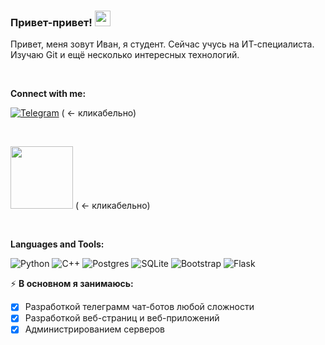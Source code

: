 ### Привет-привет! <img src="https://media.giphy.com/media/hvRJCLFzcasrR4ia7z/giphy.gif" width="25px">


Привет, меня зовут Иван, я студент. Сейчас учусь на ИТ-специалиста. Изучаю Git и ещё несколько интересных технологий.

<br />
  
**Connect with me:**  

<a href="https://t.me/psychochinazes">![Telegram](https://img.shields.io/badge/Telegram-2CA5E0?style=for-the-badge&logo=telegram&logoColor=white)</a> ( <- кликабельно)

<br />

<a href="https://kwork.ru/user/ivan_chinazes"><img src="https://external-content.duckduckgo.com/iu/?u=https%3A%2F%2Fplay-lh.googleusercontent.com%2FvYFpgwJDzugewVqpeg9M3_fJxdCOPkpfihv8GueEpYlHQ-9-liiTefw8N-pfy5DGRFM&f=1&nofb=1&ipt=20e928f89ed419ade8ae8aeb791e2aa493bb30434d1718db6050b1b199a68e7c&ipo=images" width="100px" height="100px"></a> ( <- кликабельно)

<br />
  
**Languages and Tools:**  

![Python](https://img.shields.io/badge/python-3670A0?style=for-the-badge&logo=python&logoColor=ffdd54)
![C++](https://img.shields.io/badge/c++-%2300599C.svg?style=for-the-badge&logo=c%2B%2B&logoColor=white)
![Postgres](https://img.shields.io/badge/postgres-%23316192.svg?style=for-the-badge&logo=postgresql&logoColor=white)
![SQLite](https://img.shields.io/badge/sqlite-%2307405e.svg?style=for-the-badge&logo=sqlite&logoColor=white)
![Bootstrap](https://img.shields.io/badge/bootstrap-%238511FA.svg?style=for-the-badge&logo=bootstrap&logoColor=white)
![Flask](https://img.shields.io/badge/flask-%23000.svg?style=for-the-badge&logo=flask&logoColor=white)


⚡️ **В основном я занимаюсь:**
<!-- TODO-IST:START -->
* [x] Разработкой телеграмм чат-ботов любой сложности
* [x] Разработкой веб-страниц и веб-приложений
* [x] Администрированием серверов 
<!-- TODO-IST:END -->
